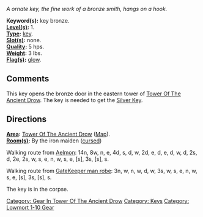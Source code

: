 *A ornate key, the fine work of a bronze smith, hangs on a hook.*

**Keyword(s):** key bronze.  
**[Level(s)](Object_Level.md "wikilink"):** 1.  
**[Type](:Category:_Object_Types.md "wikilink"):**
[key](:Category:_Keys.md "wikilink").  
**[Slot(s)](Object_Slots.md "wikilink"):** none.  
**[Quality](Object_Quality.md "wikilink"):** 5 hps.  
**[Weight](Object_Weight.md "wikilink"):** 3 lbs.  
**[Flag(s)](:Category:_Object_Flags.md "wikilink"):**
[glow](Glow_Flag.md "wikilink").  

## Comments

This key opens the bronze door in the eastern tower of [Tower Of The
Ancient Drow](:Category:_Tower_Of_The_Ancient_Drow.md "wikilink"). The
key is needed to get the [Silver Key](Silver_Key "wikilink").

## Directions

**[Area](:Category:_Areas.md "wikilink"):** [Tower Of The Ancient
Drow](:Category:_Tower_Of_The_Ancient_Drow.md "wikilink")
([Map](Tower_Of_The_Ancient_Drow_Map.md "wikilink")).  
**[Room(s)](:Category:_Rooms.md "wikilink"):** By the iron maiden
([cursed](Cursed_Rooms.md "wikilink"))

Walking route from [Aelmon](Aelmon "wikilink"): 14n, 8w, n, e, 4d, s, d,
w, 2d, e, d, e, d, w, d, 2s, d, 2e, 2s, w, s, e, n, w, s, e, \[s\], 3s,
\[s\], s.

Walking route from [GateKeeper man robe](GateKeeper.md "wikilink"): 3n,
w, n, w, d, w, 3s, w, s, e, n, w, s, e, \[s\], 3s, \[s\], s.

The key is in the corpse.

[Category: Gear In Tower Of The Ancient
Drow](Category:_Gear_In_Tower_Of_The_Ancient_Drow "wikilink") [Category:
Keys](Category:_Keys "wikilink") [Category: Lowmort 1-10
Gear](Category:_Lowmort_1-10_Gear "wikilink")
